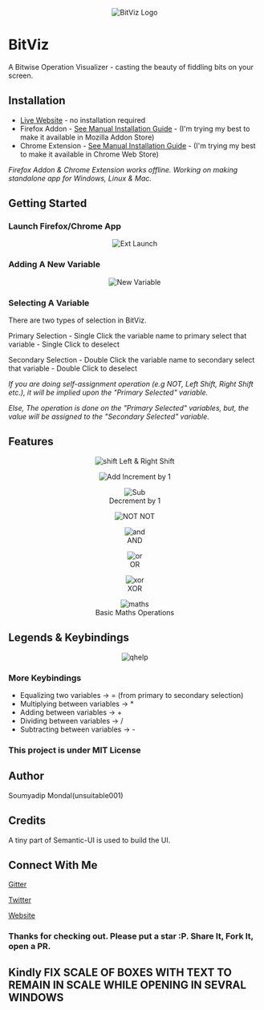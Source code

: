 <p align="center">
<img src="icon.png" alt="BitViz Logo">
</p>

# BitViz
A Bitwise Operation Visualizer - casting the beauty of fiddling bits on your screen.

## Installation
* [Live Website](https://unsuitable001.github.io/BitViz) - no installation required
* Firefox Addon - [See Manual Installation Guide](https://extensionworkshop.com/documentation/develop/temporary-installation-in-firefox/) - (I'm trying my best to make it available in Mozilla Addon Store)
* Chrome Extension - [See Manual Installation Guide](https://webkul.com/blog/how-to-install-the-unpacked-extension-in-chrome/) - (I'm trying my best to make it available in Chrome Web Store)

*Firefox Addon & Chrome Extension works offline. Working on making standalone app for Windows, Linux & Mac.*

## Getting Started

### Launch Firefox/Chrome App

<p align="center">
<img src="screenshots/webext.gif" alt="Ext Launch">
</p>

### Adding A New Variable

<p align="center">
<img src="screenshots/newvar.gif" alt="New Variable">
</p>

### Selecting A Variable

There are two types of selection in BitViz.

Primary Selection - Single Click the variable name to primary select that variable - Single Click to deselect

Secondary Selection - Double Click the variable name to secondary select that variable - Double Click to deselect

*If you are doing self-assignment operation (e.g NOT, Left Shift, Right Shift etc.), it will be implied upon the "Primary Selected" variable.*

*Else, The operation is done on the "Primary Selected" variables, but, the value will be assigned to the "Secondary Selected" variable.*

## Features

<p align="center">
<img src="screenshots/shift.gif" alt="shift">
 Left & Right Shift
</p>

<p align="center">
<img src="screenshots/add.gif" alt="Add">
Increment by 1
</p>


<p align="center">
<img src="screenshots/sub.gif" alt="Sub">
<br>Decrement by 1
</p>


<p align="center">
<img src="screenshots/not.gif" alt="NOT">
 NOT
</p>

<p align="center">
<img src="screenshots/and.gif" alt="and"><br>AND
</p>

<p align="center">
<img src="screenshots/or.gif" alt="or"><br>OR
</p>

<p align="center">
<img src="screenshots/xor.gif" alt="xor"><br>XOR
</p>

<p align="center">
<img src="screenshots/maths.gif" alt="maths"><br>Basic Maths Operations
</p>

## Legends & Keybindings

<p align="center">
<img src="qhelp.jpg" alt="qhelp">
</p>

### More Keybindings

* Equalizing two variables ->     = (from primary to secondary selection)
* Multiplying between variables ->    *
* Adding between variables ->     +
* Dividing between variables ->     /
* Subtracting between variables ->    -

### This project is under MIT License

## Author

Soumyadip Mondal(unsuitable001)

## Credits

A tiny part of Semantic-UI is used to build the UI.

## Connect With Me

[Gitter](https://gitter.im/unsuitable001)

[Twitter](https://twitter.com/unsuitable001)

[Website](https://unsuitable001.github.io)

### Thanks for checking out. Please put a star :P. Share It, Fork It, open a PR.
## Kindly FIX SCALE OF BOXES WITH TEXT TO REMAIN IN SCALE WHILE OPENING IN SEVRAL WINDOWS